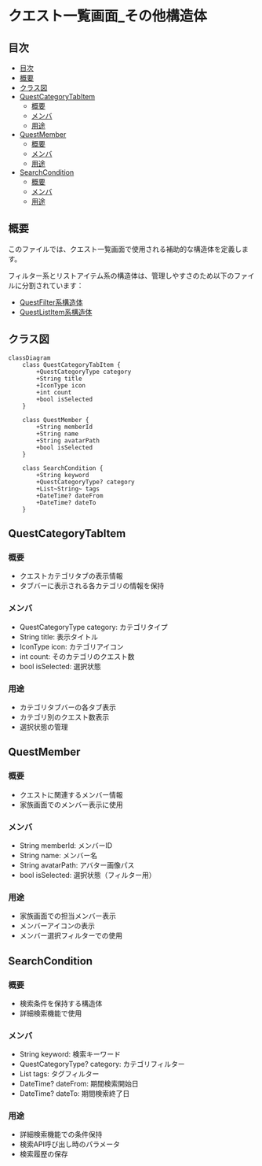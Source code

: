 # クエスト一覧画面_その他構造体

## 目次
- [目次](#目次)
- [概要](#概要)
- [クラス図](#クラス図)
- [QuestCategoryTabItem](#questcategorytabitem)
  - [概要](#概要-1)
  - [メンバ](#メンバ)
  - [用途](#用途)
- [QuestMember](#questmember)
  - [概要](#概要-2)
  - [メンバ](#メンバ-1)
  - [用途](#用途-1)
- [SearchCondition](#searchcondition)
  - [概要](#概要-3)
  - [メンバ](#メンバ-2)
  - [用途](#用途-2)

## 概要
このファイルでは、クエスト一覧画面で使用される補助的な構造体を定義します。

フィルター系とリストアイテム系の構造体は、管理しやすさのため以下のファイルに分割されています：
- [QuestFilter系構造体](./QuestListPage_QuestFilter.md)
- [QuestListItem系構造体](./QuestListPage_QuestListItem.md)

## クラス図
```mermaid
classDiagram
    class QuestCategoryTabItem {
        +QuestCategoryType category
        +String title
        +IconType icon
        +int count
        +bool isSelected
    }
    
    class QuestMember {
        +String memberId
        +String name
        +String avatarPath
        +bool isSelected
    }
    
    class SearchCondition {
        +String keyword
        +QuestCategoryType? category
        +List~String~ tags
        +DateTime? dateFrom
        +DateTime? dateTo
    }
```

## QuestCategoryTabItem
### 概要
- クエストカテゴリタブの表示情報
- タブバーに表示される各カテゴリの情報を保持

### メンバ
- QuestCategoryType category: カテゴリタイプ
- String title: 表示タイトル
- IconType icon: カテゴリアイコン
- int count: そのカテゴリのクエスト数
- bool isSelected: 選択状態

### 用途
- カテゴリタブバーの各タブ表示
- カテゴリ別のクエスト数表示
- 選択状態の管理

## QuestMember
### 概要
- クエストに関連するメンバー情報
- 家族画面でのメンバー表示に使用

### メンバ
- String memberId: メンバーID
- String name: メンバー名
- String avatarPath: アバター画像パス
- bool isSelected: 選択状態（フィルター用）

### 用途
- 家族画面での担当メンバー表示
- メンバーアイコンの表示
- メンバー選択フィルターでの使用

## SearchCondition
### 概要
- 検索条件を保持する構造体
- 詳細検索機能で使用

### メンバ
- String keyword: 検索キーワード
- QuestCategoryType? category: カテゴリフィルター
- List<String> tags: タグフィルター
- DateTime? dateFrom: 期間検索開始日
- DateTime? dateTo: 期間検索終了日

### 用途
- 詳細検索機能での条件保持
- 検索API呼び出し時のパラメータ
- 検索履歴の保存
